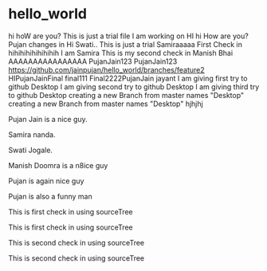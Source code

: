 # hello_world
hi hoW are you? This is just a trial file I am working on
HI
hi
How are you?Pujan changes in
Hi Swati.. This is just a trial
Samiraaaaa First Check in
hihihihihihihihih I am Samira This is my second check in
Manish Bhai
AAAAAAAAAAAAAAAA
PujanJain123
PujanJain123
https://github.com/jainpujan/hello_world/branches/feature2
HIPujanJainFinal
final111
Final2222PujanJain
jayant
I am giving first try to github Desktop
I am giving second try to github Desktop
I am giving third try to github Desktop
creating a new Branch from master names "Desktop"
creating a new Branch from master names "Desktop"
hjhjhj

Pujan Jain is a nice guy.

Samira nanda.


Swati Jogale.


Manish Doomra is a n8ice guy

Pujan is again nice guy

Pujan is also a funny man

This is first check in using sourceTree

This is first check in using sourceTree

This is second check in using sourceTree

This is second check in using sourceTree
